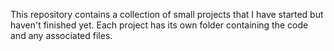 This repository contains a collection of small projects that I have started but haven't finished yet. Each project has its own folder containing the code and any associated files.
